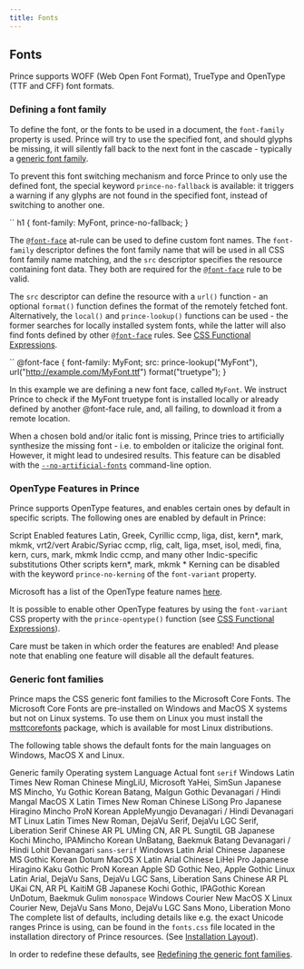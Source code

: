 ```yaml
---
title: Fonts
---
```


Fonts
-----

Prince supports WOFF (Web Open Font Format), TrueType and OpenType (TTF and CFF) font formats.

### Defining a font family

To define the font, or the fonts to be used in a document, the `font-family` property is used. Prince will try to use the specified font, and should glyphs be missing, it will silently fall back to the next font in the cascade - typically a [generic font family](fonts.html#font-families).

To prevent this font switching mechanism and force Prince to only use the defined font, the special keyword `prince-no-fallback` is available: it triggers a warning if any glyphs are not found in the specified font, instead of switching to another one.

``
    h1 { font-family: MyFont, prince-no-fallback; }

The [`@font-face`](doc-refs.html#at-font-face) at-rule can be used to define custom font names. The `font-family` descriptor defines the font family name that will be used in all CSS font family name matching, and the `src` descriptor specifies the resource containing font data. They both are required for the [`@font-face`](doc-refs.html#at-font-face) rule to be valid.

The `src` descriptor can define the resource with a `url()` function - an optional `format()` function defines the format of the remotely fetched font. Alternatively, the `local()` and `prince-lookup()` functions can be used - the former searches for locally installed system fonts, while the latter will also find fonts defined by other [`@font-face`](doc-refs.html#at-font-face) rules. See [CSS Functional Expressions](doc-refs.html#css-functions).

``
    @font-face {
      font-family: MyFont;
      src: prince-lookup("MyFont"),
           url("http://example.com/MyFont.ttf") format("truetype");
    }

In this example we are defining a new font face, called `MyFont`. We instruct Prince to check if the MyFont truetype font is installed locally or already defined by another @font-face rule, and, all failing, to download it from a remote location.

When a chosen bold and/or italic font is missing, Prince tries to artificially synthesize the missing font - i.e. to embolden or italicize the original font. However, it might lead to undesired results. This feature can be disabled with the [`--no-artificial-fonts`](doc-refs.html#cl-no-artificial-fonts) command-line option.

### OpenType Features in Prince

Prince supports OpenType features, and enables certain ones by default in specific scripts. The following ones are enabled by default in Prince:

Script
Enabled features
Latin, Greek, Cyrillic
ccmp, liga, dist, kern\*, mark, mkmk, vrt2/vert
Arabic/Syriac
ccmp, rlig, calt, liga, mset, isol, medi, fina, kern, curs, mark, mkmk
Indic
ccmp, and many other Indic-specific substitutions
Other scripts
kern\*, mark, mkmk
\* Kerning can be disabled with the keyword `prince-no-kerning` of the `font-variant` property.

Microsoft has a list of the OpenType feature names [here](https://www.microsoft.com/typography/otspec/featurelist.htm).

It is possible to enable other OpenType features by using the `font-variant` CSS property with the `prince-opentype()` function (see [CSS Functional Expressions](doc-refs.html#css-functions)).

Care must be taken in which order the features are enabled! And please note that enabling one feature will disable all the default features.

### Generic font families

Prince maps the CSS generic font families to the Microsoft Core Fonts. The Microsoft Core Fonts are pre-installed on Windows and MacOS X systems but not on Linux systems. To use them on Linux you must install the [msttcorefonts](http://corefonts.sourceforge.net) package, which is available for most Linux distributions.

The following table shows the default fonts for the main languages on Windows, MacOS X and Linux.

Generic family
Operating system
Language
Actual font
`serif`
Windows
Latin
Times New Roman
Chinese
MingLiU, Microsoft YaHei, SimSun
Japanese
MS Mincho, Yu Gothic
Korean
Batang, Malgun Gothic
Devanagari / Hindi
Mangal
MacOS X
Latin
Times New Roman
Chinese
LiSong Pro
Japanese
Hiragino Mincho ProN
Korean
AppleMyungjo
Devanagari / Hindi
Devanagari MT
Linux
Latin
Times New Roman, DejaVu Serif, DejaVu LGC Serif, Liberation Serif
Chinese
AR PL UMing CN, AR PL SungtiL GB
Japanese
Kochi Mincho, IPAMincho
Korean
UnBatang, Baekmuk Batang
Devanagari / Hindi
Lohit Devanagari
`sans-serif`
Windows
Latin
Arial
Chinese
Japanese
MS Gothic
Korean
Dotum
MacOS X
Latin
Arial
Chinese
LiHei Pro
Japanese
Hiragino Kaku Gothic ProN
Korean
Apple SD Gothic Neo, Apple Gothic
Linux
Latin
Arial, DejaVu Sans, DejaVu LGC Sans, Liberation Sans
Chinese
AR PL UKai CN, AR PL KaitiM GB
Japanese
Kochi Gothic, IPAGothic
Korean
UnDotum, Baekmuk Gulim
`monospace`
Windows
Courier New
MacOS X
Linux
Courier New, DejaVu Sans Mono, DejaVu LGC Sans Mono, Liberation Mono
The complete list of defaults, including details like e.g. the exact Unicode ranges Prince is using, can be found in the `fonts.css` file located in the installation directory of Prince resources. (See [Installation Layout](installation-layout.html#installation-layout)).

In order to redefine these defaults, see [Redefining the generic font families](redefining-font-families.html#redefining-font-families).

